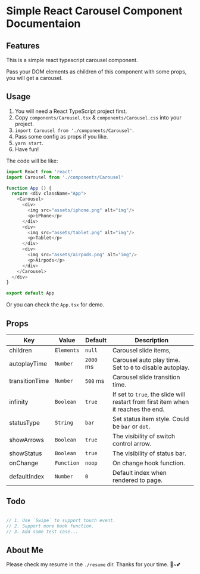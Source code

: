 # Simple React Carousel Component Documentaion

## Features

This is a simple react typescript carousel component.

Pass your DOM elements as children of this component with some props, you will get a carousel.

## Usage

1. You will need a React TypeScript project first.
2. Copy `components/Carousel.tsx` & `components/Carousel.css` into your project.
3. `import Carousel from './components/Carousel'`.
4. Pass some config as props if you like.
5. `yarn start`.
6. Have fun!

The code will be like:

``` typescript
import React from 'react'
import Carousel from './components/Carousel'

function App () {
  return <div className="App">
    <Carousel>
      <div>
        <img src="assets/iphone.png" alt="img"/>
        <p>iPhone</p>
      </div>
      <div>
        <img src="assets/tablet.png" alt="img"/>
        <p>Tablet</p>
      </div>
      <div>
        <img src="assets/airpods.png" alt="img"/>
        <p>Airpods</p>
      </div>
    </Carousel>
  </div>
}

export default App
```

Or you can check the `App.tsx` for demo.

## Props

| Key            | Value      | Default   | Description                                                                       |
|----------------|------------|-----------|-----------------------------------------------------------------------------------|
| children       | `Elements` | `null`    | Carousel slide items,                                                             |
| autoplayTime   | `Number`   | `2000` ms | Carousel auto play time. Set to `0` to disable autoplay.                          |
| transitionTime | `Number`   | `500` ms  | Carousel slide transition time.                                                   |
| infinity       | `Boolean`  | `true`    | If set to `true`, the slide will restart from first item when it reaches the end. |
| statusType     | `String`   | `bar`     | Set status item style. Could be `bar` or `dot`.                                   |
| showArrows     | `Boolean`  | `true`    | The visibility of switch control arrow.                                           |
| showStatus     | `Boolean`  | `true`    | The visibility of status bar.                                                     |
| onChange       | `Function` | `noop`    | On change hook function.                                                          |
| defaultIndex   | `Number`   | `0`       | Default index when rendered to page.                                              |

## Todo

```typescript

// 1. Use `Swipe` to support touch event.
// 2. Support more hook function.
// 3. Add some test case...

```

## About Me

Please check my resume in the `./resume` dir. Thanks for your time. 🦊~💕
